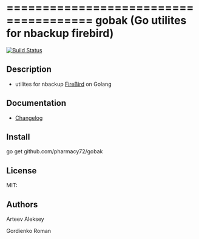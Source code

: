 ======================================
gobak (Go utilites for nbackup firebird)
======================================
[![Build Status](https://travis-ci.org/pharmacy72/gobak.svg?branch=master)](https://travis-ci.org/pharmacy72/gobak)

## Description
 * utilites for nbackup [FireBird](http://firebirdsql.org) on Golang

## Documentation
 * [Changelog](changelog.txt)
 
 
## Install
go get github.com/pharmacy72/gobak

## License
MIT:

## Authors
Arteev Aleksey

Gordienko Roman
